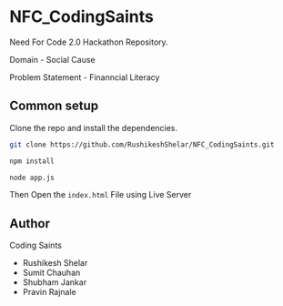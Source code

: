 # NFC_CodingSaints

Need For Code 2.0 Hackathon Repository.

Domain - Social Cause 

Problem Statement - Finanncial Literacy
## Common setup

Clone the repo and install the dependencies.

```bash
git clone https://github.com/RushikeshShelar/NFC_CodingSaints.git

```

```bash
npm install
```
```bash
node app.js
```
Then Open the ```index.html``` File using Live Server
## Author
Coding Saints
- Rushikesh Shelar
- Sumit Chauhan
- Shubham Jankar
- Pravin Rajnale

